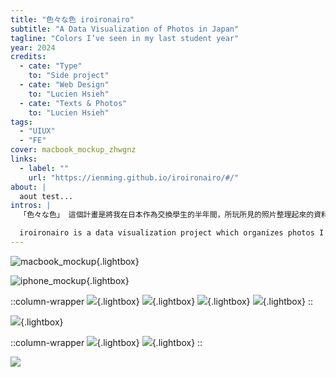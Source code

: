 ```yaml
---
title: "色々な色 iroironairo"
subtitle: "A Data Visualization of Photos in Japan"
tagline: "Colors I’ve seen in my last student year"
year: 2024
credits:
  - cate: "Type"
    to: "Side project"
  - cate: "Web Design"
    to: "Lucien Hsieh"
  - cate: "Texts & Photos"
    to: "Lucien Hsieh"
tags:
  - "UIUX"
  - "FE"
cover: macbook_mockup_zhwgnz
links:
  - label: ""
    url: "https://ienming.github.io/iroironairo/#/"
about: |
  aout test...
intros: |
  「色々な色」 這個計畫是將我在日本作為交換學生的半年間，所玩所見的照片整理起來的資料視覺化作品。

  iroironairo is a data visualization project which organizes photos I took during my time as an exchange student in Japan.
---
```


![macbook_mockup](macbook_mockup_zhwgnz){.lightbox}

![iphone_mockup](iphone_mockups_xizeti){.lightbox}

::column-wrapper
![](display_5_h8x06r){.lightbox}
![](display_1_o285xq){.lightbox}
![](display_3_vupzxl){.lightbox}
![](display_0_fpclx5){.lightbox}
::

![](all_0_qjuhni){.lightbox}

::column-wrapper
![](specific_day_0_rxfikk){.lightbox}
![](specific_day_1_ifjqyh){.lightbox}
::

![](enter_animation_xdptwm)
